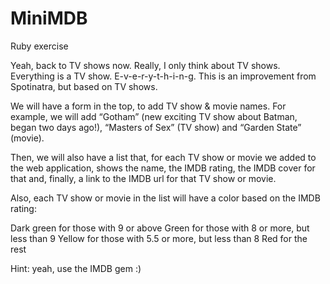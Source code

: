 MiniMDB
=======

Ruby exercise

Yeah, back to TV shows now. Really, I only think about TV shows. Everything is a TV show. E-v-e-r-y-t-h-i-n-g. This is an improvement from Spotinatra, but based on TV shows.

We will have a form in the top, to add TV show & movie names. For example, we will add “Gotham” (new exciting TV show about Batman, began two days ago!), “Masters of Sex” (TV show) and “Garden State” (movie).

Then, we will also have a list that, for each TV show or movie we added to the web application, shows the name, the IMDB rating, the IMDB cover for that and, finally, a link to the IMDB url for that TV show or movie.

Also, each TV show or movie in the list will have a color based on the IMDB rating:

Dark green for those with 9 or above
Green for those with 8 or more, but less than 9
Yellow for those with 5.5 or more, but less than 8
Red for the rest

Hint: yeah, use the IMDB gem :)

